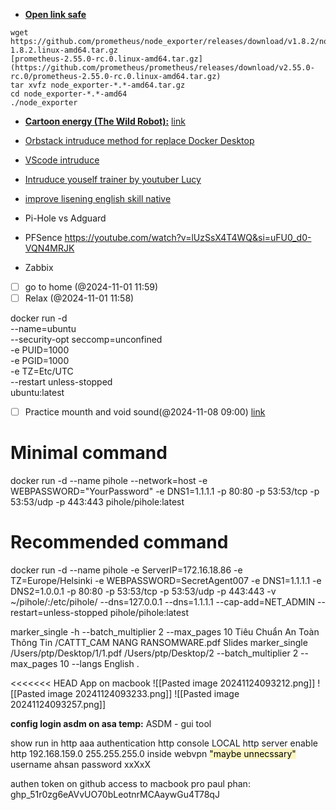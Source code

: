 - **[Open link safe](https://youtube.com/shorts/ElQxbbNBayI?si=SYOIFyCQ8Y9axI7o)**

```
wget https://github.com/prometheus/node_exporter/releases/download/v1.8.2/node_exporter-1.8.2.linux-amd64.tar.gz
[prometheus-2.55.0-rc.0.linux-amd64.tar.gz](https://github.com/prometheus/prometheus/releases/download/v2.55.0-rc.0/prometheus-2.55.0-rc.0.linux-amd64.tar.gz)
tar xvfz node_exporter-*.*-amd64.tar.gz
cd node_exporter-*.*-amd64
./node_exporter
```

- **[Cartoon energy (The Wild Robot):](https://motchilltc.us/xem/robot-hoang-da-the-wild-robot/full)** [link](https://motchilltc.us/xem/robot-hoang-da-the-wild-robot/full)

- [Orbstack intruduce method for replace Docker Desktop](https://www.youtube.com/watch?v=aJe7CvQ-aM8)

- [VScode intruduce](https://www.youtube.com/watch?v=1ZfO149BJvg&t=208s)

- [Intruduce youself trainer by youtuber Lucy](https://www.youtube.com/watch?v=QgjkjsqAzvo)

- [improve lisening english skill native](https://youtube.com/watch?v=D6_qpaSxAQc&si=x7c1gERtsJ7j5B96 )
  
- Pi-Hole vs Adguard

- PFSence https://youtube.com/watch?v=lUzSsX4T4WQ&si=uFU0_d0-VQN4MRJK


- Zabbix
- [ ] go to home (@2024-11-01 11:59)
- [ ] Relax (@2024-11-01 11:58)

docker run -d \
--name=ubuntu \
--security-opt seccomp=unconfined \
-e PUID=1000 \
-e PGID=1000 \
-e TZ=Etc/UTC \
--restart unless-stopped \
ubuntu:latest
- [ ] Practice mounth and void sound(@2024-11-08 09:00) [link](https://www.youtube.com/watch?v=l69yZ5xabbo&t=3s)

# Minimal command
docker run -d --name pihole --network=host -e WEBPASSWORD="YourPassword" -e DNS1=1.1.1.1 -p 80:80 -p 53:53/tcp -p 53:53/udp -p 443:443 pihole/pihole:latest

# Recommended command
docker run -d --name pihole -e ServerIP=172.16.18.86 -e TZ=Europe/Helsinki -e WEBPASSWORD=SecretAgent007 -e DNS1=1.1.1.1 -e DNS2=1.0.0.1 -p 80:80 -p 53:53/tcp -p 53:53/udp -p 443:443 -v ~/pihole/:/etc/pihole/ --dns=127.0.0.1 --dns=1.1.1.1 --cap-add=NET_ADMIN --restart=unless-stopped pihole/pihole:latest

marker_single -h --batch_multiplier 2 --max_pages 10 Tiêu Chuẩn An Toàn Thông Tin /CATTT_CAM NANG RANSOMWARE.pdf Slides
marker_single /Users/ptp/Desktop/1/1.pdf /Users/ptp/Desktop/2 --batch_multiplier 2 --max_pages 10 --langs English
.


<<<<<<< HEAD
App on macbook
![[Pasted image 20241124093212.png]]
![[Pasted image 20241124093233.png]]
![[Pasted image 20241124093257.png]]

**config login asdm on asa temp:** 
ASDM - gui tool

show run in http
aaa authentication http console LOCAL
http server enable
http 192.168.159.0 255.255.255.0 inside
webvpn <mark style="background: #FFF3A3A6;">"maybe unnecssary"</mark>
username ahsan password xxXxX



authen token on github access to macbook pro paul phan: 
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
